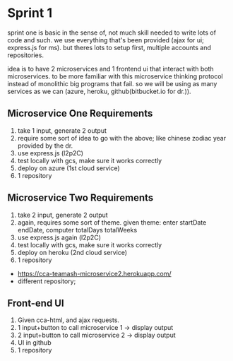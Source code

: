 # Sprint 1

sprint one is basic in the sense of, not much skill needed to write lots of code
and such. we use everything that's been provided (ajax for ui; express.js for ms).
but theres lots to setup first, multiple accounts and repositories.

idea is to have 2 microservices and 1 frontend ui that interact with both 
microservices. to be more familiar with this microservice thinking protocol
instead of monolithic big programs that fail. so we will be using as many 
services as we can (azure, heroku, github(bitbucket.io for dr.)).

## Microservice One Requirements
1. take 1 input, generate 2 output
1. require some sort of idea to go with the above;
 like chinese zodiac year provided by the dr.
1. use express.js (l2p2C)
1. test locally with gcs, make sure it works correctly
1. deploy on azure (1st cloud service)
1. 1 repository

## Microservice Two Requirements
1. take 2 input, generate 2 output
1. again, requires some sort of theme. given theme: 
 enter startDate endDate, computer totalDays totalWeeks
1. use express.js again (l2p2C)
1. test locally with gcs, make sure it works correctly
1. deploy on heroku (2nd cloud service)
1. 1 repository

* https://cca-teamash-microservice2.herokuapp.com/
* different repository;

## Front-end UI
1. Given cca-html, and ajax requests.
1. 1 input+button to call microservice 1 -> display output
1. 2 input+button to call microservice 2 -> display output
1. UI in github
1. 1 repository
